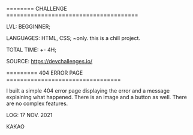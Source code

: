 ======== CHALLENGE ======================================

LVL: BEGGINNER;

LANGUAGES: HTML, CSS; ~only. this is a chill project.

TOTAL TIME: +- 4H;

SOURCE: https://devchallenges.io/

========= 404 ERROR PAGE =================================

I built a simple 404 error page displaying the error and a message explaining what happened. There is an image and a button as well. There are no complex features.


LOG: 17 NOV. 2021

KAKAO
